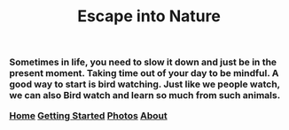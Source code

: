 <!DOCTYPE html>
<html lang="en">
<head>
<meta charset="UTF-8">
<meta name="viewport" content="width=device-width, initial-scale=1.0">
<title>Birds of a Feather</title> 
</head>
<body> 
    <header>
    <h1>Escape into Nature</h1>
    </header>
    <h3>
    <p>Sometimes in life, you need to slow it down and just be in the present moment. Taking time out of your day to be mindful. A good way to start is bird watching. Just like we people watch, we can also Bird watch and learn so much from such animals. </p>
<div class="topnav">
    <a class="active" href="#home">Home</a>
        <a href="#getting started">Getting Started</a>
        <a href="#photos">Photos</a> 
        <a href ="#about">About</a>
    

